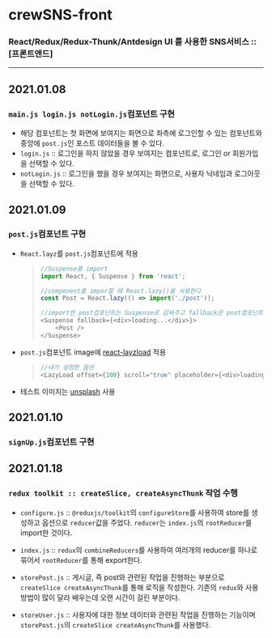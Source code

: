 # crewSNS-front
### React/Redux/Redux-Thunk/Antdesign UI 를 사용한 SNS서비스 :: [프론트앤드]
---
## 2021.01.08
### `main.js login.js notLogin.js`컴포넌트 구현
- 해당 컴포넌트는 첫 화면에 보여지는 화면으로 좌측에 로그인할 수 있는 컴포넌트와 중앙에 `post.js`인 포스트 데이터들을 볼 수 있다.
- `login.js` :: 로그인을 하지 않았을 경우 보여지는 컴포넌트로, 로그인 or 회원가입을 선택할 수 있다.
- `notLogin.js` :: 로그인을 했을 경우 보여지는 화면으로, 사용자 닉네임과 로그아웃을 선택할 수 있다.

## 2021.01.09
### `post.js`컴포넌트 구현
- `React.layz`를 `post.js`컴포넌트에 적용
  > ```javascript
  > //Suspense를 import
  > import React, { Suspense } from 'react';
  > 
  > //component를 impor할 때 React.lazy()를 사용한다
  > const Post = React.lazy(() => import('./post'));
  > 
  > //import한 post컴포넌트는 Suspense로 감싸주고 fallback은 post컴포넌트가 보여지기 전까지 보여줄 내용을 적어준다.
  > <Suspense fallback={<div>loading...</div>}>
  >     <Post />
  > </Suspense>
  > ```
- `post.js`컴포넌트 image에 [react-layzload](https://www.npmjs.com/package/react-lazyload) 적용
  >```javascript
  >//내가 설정한 옵션
  ><LazyLoad offset={100} scroll="true" placeholder={<div>loading...</div>} height="300px"></LazyLoad>
  >```
  > 
- 테스트 이미지는 [unsplash](https://unsplash.com/) 사용

## 2021.01.10
### `signUp.js`컴포넌트 구현

## 2021.01.18
### `redux toolkit :: createSlice, createAsyncThunk` 작업 수행
- `configure.js`  :: `@reduxjs/toolkit`의 `configureStore`를 사용하여 store를 생성하고 옵션으로 `reducer`값을 주었다. `reducer`는 `index.js`의 `rootReducer`를 import한 것이다.

- `index.js` :: `redux`의 `combineReducers`를 사용하여 여러개의 reducer를 하나로 묶어서 `rootReducer`를 통해 export한다.

- `storePost.js` :: 게시글, 즉 post와 관련된 작업을 진행하는 부분으로 `createSlice createAsyncThunk`를 통해 로직을 작성한다. 기존의 `redux`와 사용방법이 많이 달라 배우는데 오랜 시간이 걸린 부분이다.

- `storeUser.js` :: 사용자에 대한 정보 데이터와 관련된 작업을 진행하는 기능이며 `storePost.js`의 `createSlice createAsyncThunk`를 사용했다.